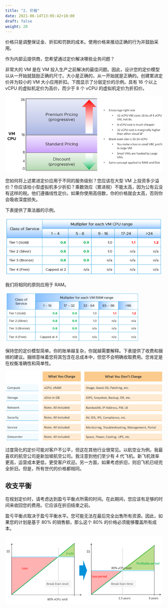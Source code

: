 ```yaml
---
title: "2. 价格"
date: 2021-06-14T13:05:42+10:00
draft: false
weight: 20
---
```


价格只是调整保证金、折扣和罚款的成本。使用价格来推动正确的行为并鼓励采用。

作为内部云提供商，您希望通过定价解决哪些业务问题？

非常大的 VM 是在 VM 投入生产之前解决的最佳问题。因此，设计您的定价模型以从一开始就鼓励正确的尺寸。大小是正确的，从一开始就是正确的。创建累进定价并为较小的 VM 大小应用折扣。下图显示了分层定价的示例。具有 16 个以上 vCPU 的虚拟机定价为高价，而少于 8 个 vCPU 的虚拟机定价为折扣价。

![虚拟机 CPU 定价](1.5.2-fig-1.png)

您如何将上述累进定价应用于不同的服务级别？您应该在大型 VM 上投资多少溢价？你应该给小型虚拟机多少折扣？乘数效应（累进税）不能太高，因为公有云没有这样的税。他们遵循线性定价。如果你使用高倍数，你的价格就会太高，否则你会吸收深度损失。

下表提供了乘法器的示例。

![CPU成本乘数](1.5.2-fig-2.png)

我们将相同的原则应用于 RAM。

![RAM成本乘数](1.5.2-fig-3.png)

保持您的定价模型简单。你的账单越复杂，你就越需要解释。下表提供了收费和捆绑的建议。捆绑意味着您将其包含在总成本中，但您不会明确收取费用。您肯定是在权衡准确性和简单性。

![服务资源成本映射](1.5.2-fig-4.png)

过度简化的定价可能对客户不公平，但这在其他行业很常见。以航空业为例。我最喜欢的航空公司是新加坡航空公司。我注意到他们至少有 4 代飞机。新飞机效率更高，运营成本更低，更受客户欢迎。另一方面，如果考虑折旧，则旧飞机已经完全折旧。但是，所有世代的价格都相同。

## 收支平衡

在规划定价时，请考虑达到盈亏平衡点所需的时间。在此期间，您应该有足够的时间来收回您的费用。它应该在折旧结束之前。

盈亏平衡点取决于盈亏平衡水平。您可能无法在最后完全出售所有资源。因此，如果您的计划是基于 80% 的销售额，那么这个 80% 的价格必须能够覆盖所有成本。

![盈亏平衡图](1.5.2-fig-5.png)